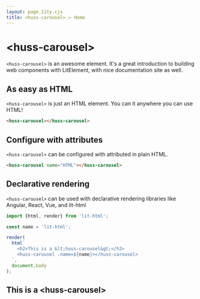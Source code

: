 ```yaml
---
layout: page.11ty.cjs
title: <huss-carousel> ⌲ Home
---
```


# &lt;huss-carousel>

`<huss-carousel>` is an awesome element. It's a great introduction to building web components with LitElement, with nice documentation site as well.

## As easy as HTML

<section class="columns">
  <div>

`<huss-carousel>` is just an HTML element. You can it anywhere you can use HTML!

```html
<huss-carousel></huss-carousel>
```

  </div>
  <div>

<huss-carousel></huss-carousel>

  </div>
</section>

## Configure with attributes

<section class="columns">
  <div>

`<huss-carousel>` can be configured with attributed in plain HTML.

```html
<huss-carousel name="HTML"></huss-carousel>
```

  </div>
  <div>

<huss-carousel name="HTML"></huss-carousel>

  </div>
</section>

## Declarative rendering

<section class="columns">
  <div>

`<huss-carousel>` can be used with declarative rendering libraries like Angular, React, Vue, and lit-html

```js
import {html, render} from 'lit-html';

const name = 'lit-html';

render(
  html`
    <h2>This is a &lt;huss-carousel&gt;</h2>
    <huss-carousel .name=${name}></huss-carousel>
  `,
  document.body
);
```

  </div>
  <div>

<h2>This is a &lt;huss-carousel&gt;</h2>
<huss-carousel name="lit-html"></huss-carousel>

  </div>
</section>
